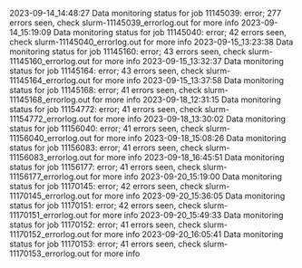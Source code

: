 2023-09-14_14:48:27 Data monitoring status for job 11145039: error; 277 errors seen, check slurm-11145039_errorlog.out for more info
2023-09-14_15:19:09 Data monitoring status for job 11145040: error; 42 errors seen, check slurm-11145040_errorlog.out for more info
2023-09-15_13:23:38 Data monitoring status for job 11145160: error; 43 errors seen, check slurm-11145160_errorlog.out for more info
2023-09-15_13:32:37 Data monitoring status for job 11145164: error; 43 errors seen, check slurm-11145164_errorlog.out for more info
2023-09-15_13:37:58 Data monitoring status for job 11145168: error; 41 errors seen, check slurm-11145168_errorlog.out for more info
2023-09-18_12:31:15 Data monitoring status for job 11154772: error; 41 errors seen, check slurm-11154772_errorlog.out for more info
2023-09-18_13:30:02 Data monitoring status for job 11156040: error; 41 errors seen, check slurm-11156040_errorlog.out for more info
2023-09-18_15:08:26 Data monitoring status for job 11156083: error; 41 errors seen, check slurm-11156083_errorlog.out for more info
2023-09-18_16:45:51 Data monitoring status for job 11156177: error; 41 errors seen, check slurm-11156177_errorlog.out for more info
2023-09-20_15:19:00 Data monitoring status for job 11170145: error; 42 errors seen, check slurm-11170145_errorlog.out for more info
2023-09-20_15:36:05 Data monitoring status for job 11170151: error; 42 errors seen, check slurm-11170151_errorlog.out for more info
2023-09-20_15:49:33 Data monitoring status for job 11170152: error; 41 errors seen, check slurm-11170152_errorlog.out for more info
2023-09-20_16:05:41 Data monitoring status for job 11170153: error; 41 errors seen, check slurm-11170153_errorlog.out for more info
